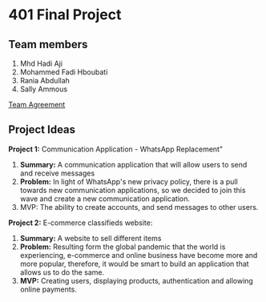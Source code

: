 # 401 Final Project

## Team members

1. Mhd Hadi Aji
2. Mohammed Fadi Hboubati
3. Rania Abdullah
4. Sally Ammous

[Team Agreement](team-agreement.md)

## Project Ideas

**Project 1:** Communication Application - WhatsApp Replacement"

1. **Summary:** A communication application that will allow users to send and receive messages
2. **Problem:** In light of WhatsApp's new privacy policy, there is a pull towards new communication applications, so we decided to join this wave and create a new communication application.
3. MVP: The ability to create accounts, and send messages to other users.

**Project 2:** E-commerce classifieds website:

1. **Summary:** A website to sell different items
2. **Problem:** Resulting form the global pandemic that the world is experiencing, e-commerce and online business have become more and more popular, therefore, it would be smart to build an application that allows us to do the same.
3. **MVP:** Creating users, displaying products, authentication and allowing online payments.